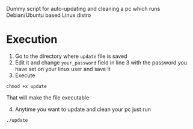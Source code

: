 Dummy script for auto-updating and cleaning a pc which runs Debian/Ubuntu based Linux distro

# Execution 
1. Go to the directory where `update` file is saved
2. Edit it and change `your_password` field in line 3 with the password you have set on your linux user and save it
3. Execute 

```
chmod +x update
```

That will make the file executable 

4. Anytime you want to update and clean your pc just run 

```
./update
```
